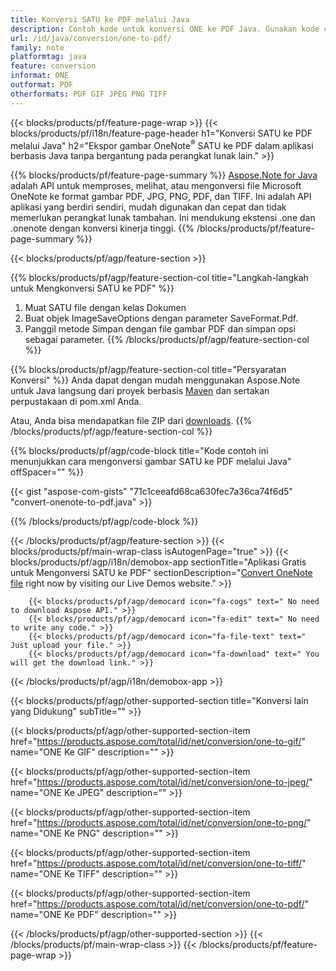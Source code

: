 ```yaml
---
title: Konversi SATU ke PDF melalui Java
description: Contoh kode untuk konversi ONE ke PDF Java. Gunakan kode contoh API untuk file batch SATU ke konversi PDF dalam aplikasi berbasis Java apa pun. 
url: /id/java/conversion/one-to-pdf/
family: note
platformtag: java
feature: conversion
informat: ONE
outformat: PDF
otherformats: PDF GIF JPEG PNG TIFF
---
```

{{< blocks/products/pf/feature-page-wrap >}}
{{< blocks/products/pf/i18n/feature-page-header h1="Konversi SATU ke PDF melalui Java" h2="Ekspor gambar OneNote<sup>&reg;</sup> SATU ke PDF dalam aplikasi berbasis Java tanpa bergantung pada perangkat lunak lain." >}}

{{% blocks/products/pf/feature-page-summary %}}
[Aspose.Note for Java](https://products.aspose.com/note/java/) adalah API untuk memproses, melihat, atau mengonversi file Microsoft OneNote ke format gambar PDF, JPG, PNG, PDF, dan TIFF. Ini adalah API aplikasi yang berdiri sendiri, mudah digunakan dan cepat dan tidak memerlukan perangkat lunak tambahan. Ini mendukung ekstensi .one dan .onenote dengan konversi kinerja tinggi.
{{% /blocks/products/pf/feature-page-summary  %}}

{{< blocks/products/pf/agp/feature-section >}}

{{% blocks/products/pf/agp/feature-section-col title="Langkah-langkah untuk Mengkonversi SATU ke PDF" %}}
1. Muat SATU file dengan kelas Dokumen
2. Buat objek ImageSaveOptions dengan parameter SaveFormat.Pdf.
3. Panggil metode Simpan dengan file gambar PDF dan simpan opsi sebagai parameter.
{{% /blocks/products/pf/agp/feature-section-col %}}

{{% blocks/products/pf/agp/feature-section-col title="Persyaratan Konversi" %}}
Anda dapat dengan mudah menggunakan Aspose.Note untuk Java langsung dari proyek berbasis [Maven](https://repository.aspose.com/webapp/#/artifacts/browse/tree/General/repo/com/aspose/aspose-note) dan sertakan perpustakaan di pom.xml Anda.

Atau, Anda bisa mendapatkan file ZIP dari [downloads](https://downloads.aspose.com/note/java).
{{% /blocks/products/pf/agp/feature-section-col %}}

{{% blocks/products/pf/agp/code-block title="Kode contoh ini menunjukkan cara mengonversi gambar SATU ke PDF melalui Java" offSpacer="" %}}

{{< gist "aspose-com-gists" "71c1ceeafd68ca630fec7a36ca74f6d5" "convert-onenote-to-pdf.java" >}}

{{% /blocks/products/pf/agp/code-block %}}

{{< /blocks/products/pf/agp/feature-section >}}
{{< blocks/products/pf/main-wrap-class isAutogenPage="true" >}}
{{< blocks/products/pf/agp/i18n/demobox-app sectionTitle="Aplikasi Gratis untuk Mengonversi SATU ke PDF" sectionDescription="[Convert OneNote file](https://products.aspose.app/note/conversion/onenote-to-pdf) right now by visiting our Live Demos website." >}}

        {{< blocks/products/pf/agp/democard icon="fa-cogs" text=" No need to download Aspose API." >}}
        {{< blocks/products/pf/agp/democard icon="fa-edit" text=" No need to write any code." >}}
        {{< blocks/products/pf/agp/democard icon="fa-file-text" text=" Just upload your file." >}}
        {{< blocks/products/pf/agp/democard icon="fa-download" text=" You will get the download link." >}}
		
{{< /blocks/products/pf/agp/i18n/demobox-app >}}

{{< blocks/products/pf/agp/other-supported-section title="Konversi lain yang Didukung" subTitle="" >}}

{{< blocks/products/pf/agp/other-supported-section-item href="https://products.aspose.com/total/id/net/conversion/one-to-gif/" name="ONE Ke GIF" description="" >}}

{{< blocks/products/pf/agp/other-supported-section-item href="https://products.aspose.com/total/id/net/conversion/one-to-jpeg/" name="ONE Ke JPEG" description="" >}}

{{< blocks/products/pf/agp/other-supported-section-item href="https://products.aspose.com/total/id/net/conversion/one-to-png/" name="ONE Ke PNG" description="" >}}

{{< blocks/products/pf/agp/other-supported-section-item href="https://products.aspose.com/total/id/net/conversion/one-to-tiff/" name="ONE Ke TIFF" description="" >}}

{{< blocks/products/pf/agp/other-supported-section-item href="https://products.aspose.com/total/id/net/conversion/one-to-pdf/" name="ONE Ke PDF" description="" >}}



{{< /blocks/products/pf/agp/other-supported-section >}}
{{< /blocks/products/pf/main-wrap-class >}}
{{< /blocks/products/pf/feature-page-wrap >}}